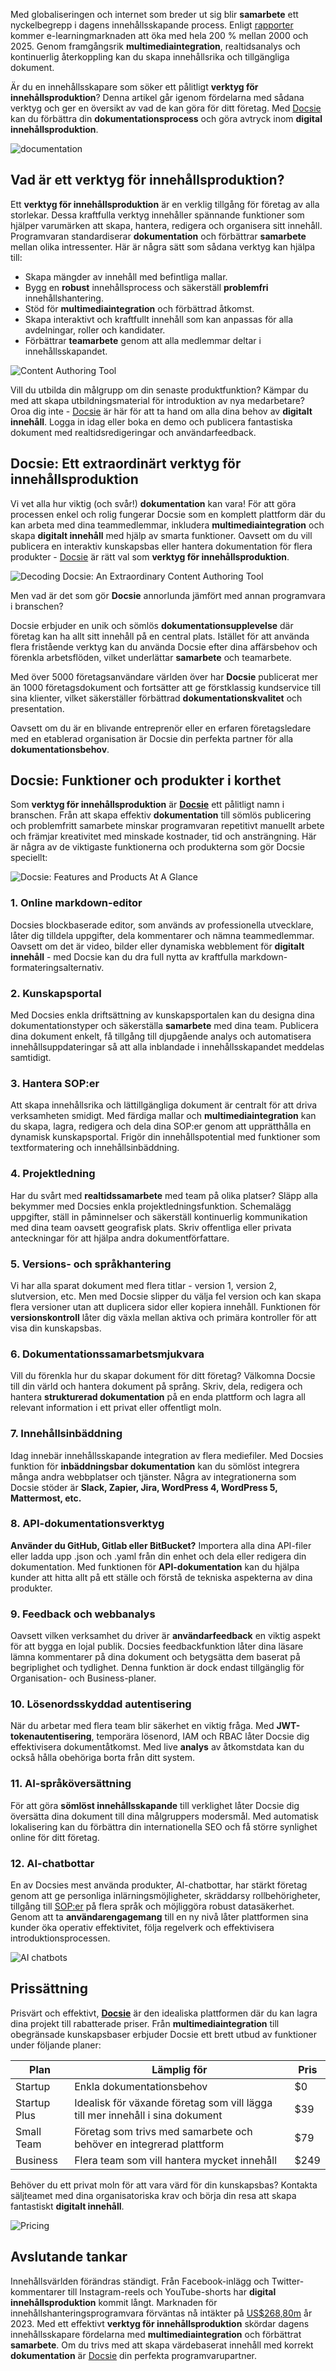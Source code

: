 Med globaliseringen och internet som breder ut sig blir **samarbete** ett nyckelbegrepp i dagens innehållsskapande process. Enligt [rapporter](https://radixweb.com/blog/top-elearning-statistics#:~:text=The%20online%20education%20market%20will,from%20%2438%20billion%20in%202020.) kommer e-learningmarknaden att öka med hela 200 % mellan 2000 och 2025. Genom framgångsrik **multimediaintegration**, realtidsanalys och kontinuerlig återkoppling kan du skapa innehållsrika och tillgängliga dokument.

Är du en innehållsskapare som söker ett pålitligt **verktyg för innehållsproduktion**? Denna artikel går igenom fördelarna med sådana verktyg och ger en översikt av vad de kan göra för ditt företag. Med [Docsie](https://www.docsie.io/pricing/) kan du förbättra din **dokumentationsprocess** och göra avtryck inom **digital innehållsproduktion**.

![documentation](https://cdn.docsie.io/workspace_PfNzfGj3YfKKtTO4T/doc_QiqgSuNoJpspcExF3/file_WHTdrOOWQQpUW1VmE/image1.png)

## Vad är ett verktyg för innehållsproduktion?

Ett **verktyg för innehållsproduktion** är en verklig tillgång för företag av alla storlekar. Dessa kraftfulla verktyg innehåller spännande funktioner som hjälper varumärken att skapa, hantera, redigera och organisera sitt innehåll. Programvaran standardiserar **dokumentation** och förbättrar **samarbete** mellan olika intressenter. Här är några sätt som sådana verktyg kan hjälpa till:

- Skapa mängder av innehåll med befintliga mallar.
- Bygg en **robust** innehållsprocess och säkerställ **problemfri** innehållshantering.
- Stöd för **multimediaintegration** och förbättrad åtkomst.
- Skapa interaktivt och kraftfullt innehåll som kan anpassas för alla avdelningar, roller och kandidater.
- Förbättrar **teamarbete** genom att alla medlemmar deltar i innehållsskapandet.

![Content Authoring Tool](https://cdn.docsie.io/workspace_PfNzfGj3YfKKtTO4T/doc_QiqgSuNoJpspcExF3/file_iyp1KrtbYHqAQcK71/image3.png)

Vill du utbilda din målgrupp om din senaste produktfunktion? Kämpar du med att skapa utbildningsmaterial för introduktion av nya medarbetare? Oroa dig inte - [Docsie](https://help.docsie.io/) är här för att ta hand om alla dina behov av **digitalt innehåll**. Logga in idag eller boka en demo och publicera fantastiska dokument med realtidsredigeringar och användarfeedback.

## Docsie: Ett extraordinärt verktyg för innehållsproduktion

Vi vet alla hur viktig (och svår!) **dokumentation** kan vara! För att göra processen enkel och rolig fungerar Docsie som en komplett plattform där du kan arbeta med dina teammedlemmar, inkludera **multimediaintegration** och skapa **digitalt innehåll** med hjälp av smarta funktioner. Oavsett om du vill publicera en interaktiv kunskapsbas eller hantera dokumentation för flera produkter - [Docsie](https://app.docsie.io/login/#/) är rätt val som **verktyg för innehållsproduktion**.

![Decoding Docsie: An Extraordinary Content Authoring Tool](https://cdn.docsie.io/workspace_PfNzfGj3YfKKtTO4T/doc_QiqgSuNoJpspcExF3/file_am3q0DHJbJrRCsMss/image5.png)

Men vad är det som gör **Docsie** annorlunda jämfört med annan programvara i branschen?

Docsie erbjuder en unik och sömlös **dokumentationsupplevelse** där företag kan ha allt sitt innehåll på en central plats. Istället för att använda flera fristående verktyg kan du använda Docsie efter dina affärsbehov och förenkla arbetsflöden, vilket underlättar **samarbete** och teamarbete.

Med över 5000 företagsanvändare världen över har **Docsie** publicerat mer än 1000 företagsdokument och fortsätter att ge förstklassig kundservice till sina klienter, vilket säkerställer förbättrad **dokumentationskvalitet** och presentation.

Oavsett om du är en blivande entreprenör eller en erfaren företagsledare med en etablerad organisation är Docsie din perfekta partner för alla **dokumentationsbehov**.

## Docsie: Funktioner och produkter i korthet

Som **verktyg för innehållsproduktion** är **[Docsie](https://www.docsie.io/features/#:~:text=Docsie%20unifies%20documentation%20creation%2C%20content,create%20amazing%20software%20documentation%20fast.)** ett pålitligt namn i branschen. Från att skapa effektiv **dokumentation** till sömlös publicering och problemfritt samarbete minskar programvaran repetitivt manuellt arbete och främjar kreativitet med minskade kostnader, tid och ansträngning. Här är några av de viktigaste funktionerna och produkterna som gör Docsie speciellt:

![Docsie: Features and Products At A Glance](https://cdn.docsie.io/workspace_PfNzfGj3YfKKtTO4T/doc_QiqgSuNoJpspcExF3/file_51Rnw2tjMMDDEgnk7/image2.png)

### 1. Online markdown-editor

Docsies blockbaserade editor, som används av professionella utvecklare, låter dig tilldela uppgifter, dela kommentarer och nämna teammedlemmar. Oavsett om det är video, bilder eller dynamiska webblement för **digitalt innehåll** - med Docsie kan du dra full nytta av kraftfulla markdown-formateringsalternativ.

### 2. Kunskapsportal

Med Docsies enkla driftsättning av kunskapsportalen kan du designa dina dokumentationstyper och säkerställa **samarbete** med dina team. Publicera dina dokument enkelt, få tillgång till djupgående analys och automatisera innehållsuppdateringar så att alla inblandade i innehållsskapandet meddelas samtidigt.

### 3. Hantera SOP:er

Att skapa innehållsrika och lättillgängliga dokument är centralt för att driva verksamheten smidigt. Med färdiga mallar och **multimediaintegration** kan du skapa, lagra, redigera och dela dina SOP:er genom att upprätthålla en dynamisk kunskapsportal. Frigör din innehållspotential med funktioner som textformatering och innehållsinbäddning.

### 4. Projektledning

Har du svårt med **realtidssamarbete** med team på olika platser? Släpp alla bekymmer med Docsies enkla projektledningsfunktion. Schemalägg uppgifter, ställ in påminnelser och säkerställ kontinuerlig kommunikation med dina team oavsett geografisk plats. Skriv offentliga eller privata anteckningar för att hjälpa andra dokumentförfattare.

### 5. Versions- och språkhantering

Vi har alla sparat dokument med flera titlar - version 1, version 2, slutversion, etc. Men med Docsie slipper du välja fel version och kan skapa flera versioner utan att duplicera sidor eller kopiera innehåll. Funktionen för **versionskontroll** låter dig växla mellan aktiva och primära kontroller för att visa din kunskapsbas.

### 6. Dokumentationssamarbetsmjukvara

Vill du förenkla hur du skapar dokument för ditt företag? Välkomna Docsie till din värld och hantera dokument på språng. Skriv, dela, redigera och hantera **strukturerad dokumentation** på en enda plattform och lagra all relevant information i ett privat eller offentligt moln.

### 7. Innehållsinbäddning

Idag innebär innehållsskapande integration av flera mediefiler. Med Docsies funktion för **inbäddningsbar dokumentation** kan du sömlöst integrera många andra webbplatser och tjänster. Några av integrationerna som Docsie stöder är **Slack, Zapier, Jira, WordPress 4, WordPress 5, Mattermost, etc.**

### 8. API-dokumentationsverktyg

**Använder du GitHub, Gitlab eller BitBucket?** Importera alla dina API-filer eller ladda upp .json och .yaml från din enhet och dela eller redigera din dokumentation. Med funktionen för **API-dokumentation** kan du hjälpa kunder att hitta allt på ett ställe och förstå de tekniska aspekterna av dina produkter.

### 9. Feedback och webbanalys

Oavsett vilken verksamhet du driver är **användarfeedback** en viktig aspekt för att bygga en lojal publik. Docsies feedbackfunktion låter dina läsare lämna kommentarer på dina dokument och betygsätta dem baserat på begriplighet och tydlighet. Denna funktion är dock endast tillgänglig för Organisation- och Business-planer.

### 10. Lösenordsskyddad autentisering

När du arbetar med flera team blir säkerhet en viktig fråga. Med **JWT-tokenautentisering**, temporära lösenord, IAM och RBAC låter Docsie dig effektivisera dokumentåtkomst. Med live **analys** av åtkomstdata kan du också hålla obehöriga borta från ditt system.

### 11. AI-språköversättning

För att göra **sömlöst innehållsskapande** till verklighet låter Docsie dig översätta dina dokument till dina målgruppers modersmål. Med automatisk lokalisering kan du förbättra din internationella SEO och få större synlighet online för ditt företag.

### 12. AI-chatbottar

En av Docsies mest använda produkter, AI-chatbottar, har stärkt företag genom att ge personliga inlärningsmöjligheter, skräddarsy rollbehörigheter, tillgång till [SOP:er](https://www.docsie.io/blog/articles/creating-effective-sop-guidelines-examples-templates/) på flera språk och möjliggöra robust datasäkerhet. Genom att ta **användarengagemang** till en ny nivå låter plattformen sina kunder öka operativ effektivitet, följa regelverk och effektivisera introduktionsprocessen.

![AI chatbots](https://cdn.docsie.io/workspace_PfNzfGj3YfKKtTO4T/doc_QiqgSuNoJpspcExF3/file_c5yqChJvE5I1xmAtG/image4.png)

## Prissättning

Prisvärt och effektivt, **[Docsie](https://www.docsie.io/pricing/)** är den idealiska plattformen där du kan lagra dina projekt till rabatterade priser. Från **multimediaintegration** till obegränsade kunskapsbaser erbjuder Docsie ett brett utbud av funktioner under följande planer:

|Plan|Lämplig för|Pris|
|-|-|-|
|Startup|Enkla dokumentationsbehov|$0|
|Startup Plus|Idealisk för växande företag som vill lägga till mer innehåll i sina dokument|$39|
|Small Team|Företag som trivs med samarbete och behöver en integrerad plattform|$79|
|Business|Flera team som vill hantera mycket innehåll|$249|

Behöver du ett privat moln för att vara värd för din kunskapsbas? Kontakta säljteamet med dina organisatoriska krav och börja din resa att skapa fantastiskt **digitalt innehåll**.

![Pricing](https://cdn.docsie.io/workspace_PfNzfGj3YfKKtTO4T/doc_QiqgSuNoJpspcExF3/file_bRcRQWN6dZPxTCJPH/image6.png)

## Avslutande tankar

Innehållsvärlden förändras ständigt. Från Facebook-inlägg och Twitter-kommentarer till Instagram-reels och YouTube-shorts har **digital innehållsproduktion** kommit långt. Marknaden för innehållshanteringsprogramvara förväntas nå intäkter på [US$268,80m](https://www.statista.com/outlook/tmo/software/enterprise-software/content-management-software/india) år 2023. Med ett effektivt **verktyg för innehållsproduktion** skördar dagens innehållsskapare fördelarna med **multimediaintegration** och förbättrat **samarbete**. Om du trivs med att skapa värdebaserat innehåll med korrekt **dokumentation** är [Docsie](https://www.docsie.io/documentation/?version=0.0.1&language=EN&article=getting-started) din perfekta programvarupartner.